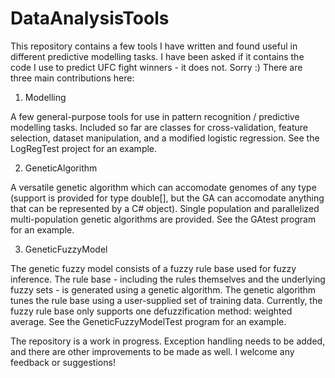 DataAnalysisTools
=================

This repository contains a few tools I have written and found useful in different predictive modelling tasks. I have been asked if it contains the code I use to predict UFC fight winners - it does not. Sorry :)
There are three main contributions here:

1) Modelling

A few general-purpose tools for use in pattern recognition / predictive modelling tasks. Included so far are classes for cross-validation, feature selection, dataset manipulation, and a modified logistic regression. See the LogRegTest project for an example.

2) GeneticAlgorithm

A versatile genetic algorithm which can accomodate genomes of any type (support is provided for type double[], but the GA can accomodate anything that can be represented by a C# object). Single population and parallelized multi-population genetic algorithms are provided. See the GAtest program for an example.

3) GeneticFuzzyModel

The genetic fuzzy model consists of a fuzzy rule base used for fuzzy inference. The rule base - including the rules themselves and the underlying fuzzy sets - is generated using a genetic algorithm. The genetic algorithm tunes the rule base using a user-supplied set of training data. Currently, the fuzzy rule base only supports one defuzzification method: weighted average. See the GeneticFuzzyModelTest program for an example.


The repository is a work in progress. Exception handling needs to be added, and there are other improvements to be made as well. I welcome any feedback or suggestions!
